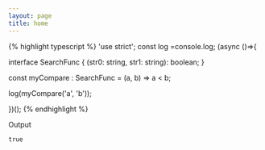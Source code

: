 ```yaml
---
layout: page
title: home
---
```


{% highlight typescript %}
'use strict'; const log =console.log; (async ()=>{

interface SearchFunc {
  (str0: string, str1: string): boolean;
}

const myCompare : SearchFunc =
  (a, b) => a < b;

log(myCompare('a', 'b'));

})();
{% endhighlight %}

Output

```
true
```
